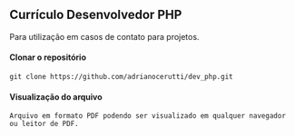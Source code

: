 ## Currículo Desenvolvedor PHP

Para utilização em casos de contato para projetos.

#### Clonar o repositório

```
git clone https://github.com/adrianocerutti/dev_php.git
```

#### Visualização do arquivo

```
Arquivo em formato PDF podendo ser visualizado em qualquer navegador ou leitor de PDF.
```

